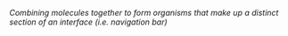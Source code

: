 _Combining molecules together to form organisms that make up a distinct section of an interface (i.e. navigation bar)_
